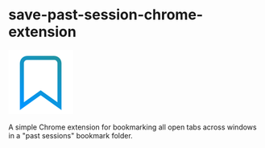 save-past-session-chrome-extension
==================================

![](images/icon128.png "save-past-session-chrome-extension")

A simple Chrome extension for bookmarking all open tabs across windows in a "past sessions" bookmark folder.
